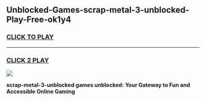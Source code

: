 
## Unblocked-Games-scrap-metal-3-unblocked-Play-Free-ok1y4
<h3>
<a href="https://premium76.site?title=scrap-metal-3-unblocked&ref=23A">CLICK TO PLAY</a></h3>
<hr>

<h3>
<a href="https://premium76.site?title=scrap-metal-3-unblocked&ref=23A">CLICK 2 PLAY</a>
  
</h3>

<a href="https://premium76.site?title=scrap-metal-3-unblocked&ref=23A"><img src="https://clearcache.store/games.png"></a>


**scrap-metal-3-unblocked games unblocked: Your Gateway to Fun and Accessible Online Gaming**
